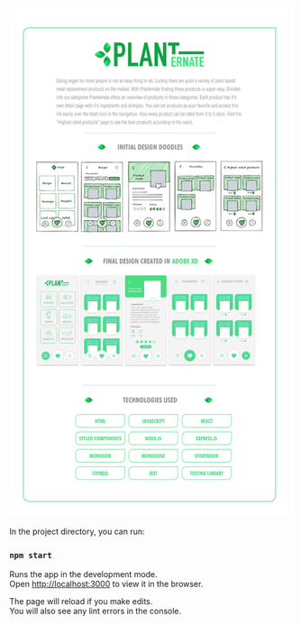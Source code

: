 <img src="https://raw.githubusercontent.com/denniswitzel/capstone-project/master/src/images/readme-planternate.jpg" alt="readme"/>


In the project directory, you can run:

### `npm start`

Runs the app in the development mode.<br />
Open [http://localhost:3000](http://localhost:3000) to view it in the browser.

The page will reload if you make edits.<br />
You will also see any lint errors in the console.
